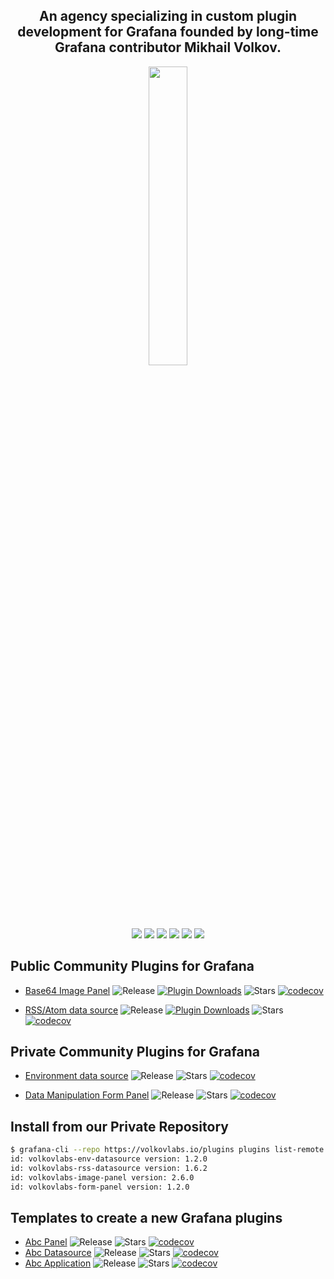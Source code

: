 <h2 align="center">An agency specializing in custom plugin development for Grafana founded by long-time Grafana contributor Mikhail Volkov.</h2>

<div align="center"><img style="display: block; margin-left: auto; margin-right: auto; width: 35%;" src="https://volkovlabs.io/img/main.svg"></div>

<p align="center"><a href="https://volkovlabs.io" target="_blank"><img src="https://img.shields.io/badge/-Web-blueviolet?style=for-the-badge&logo=webpack"></a> <a href="https://volkovlabs.com" target="_blank"><img src="https://img.shields.io/badge/-Blog-orange?style=for-the-badge&logo=medium"></a> <a href="https://www.youtube.com/channel/UCQadniwbukI6ZmTN2oTTb-g" target="_blank"><img src="https://img.shields.io/badge/-Youtube-red?style=for-the-badge&logo=youtube"></a> <a href="https://demo.volkovlabs.io" target="_blank"><img src="https://img.shields.io/badge/-Demo%20Server-gray?style=for-the-badge&logo=codeforces"></a>  <a href="https://www.linkedin.com/company/volkovlabs" target="_blank"><img src="https://img.shields.io/badge/-LinkedIn-blue?style=for-the-badge&logo=linkedin"></a> <a href="https://twitter.com/volkovlabs" target="_blank"><img src="https://img.shields.io/badge/-Twitter-9cf?style=for-the-badge&logo=twitter"></a></p>

## Public Community Plugins for Grafana

- [Base64 Image Panel](https://github.com/volkovlabs/volkovlabs-image-panel) ![Release](https://img.shields.io/github/v/release/volkovlabs/volkovlabs-image-panel.svg) [![Plugin Downloads](https://img.shields.io/badge/dynamic/json?color=green&label=downloads&query=%24.downloads&url=https%3A%2F%2Fgrafana.com%2Fapi%2Fplugins%2Fvolkovlabs-image-panel)](https://grafana.com/grafana/plugins/volkovlabs-image-panel) ![Stars](https://img.shields.io/github/stars/volkovlabs/volkovlabs-image-panel.svg?style=social&amp;label=Star&amp;maxAge=3600)
[![codecov](https://codecov.io/gh/volkovlabs/volkovlabs-image-panel/branch/main/graph/badge.svg?token=15SIRGU8SX)](https://codecov.io/gh/volkovlabs/volkovlabs-image-panel)

- [RSS/Atom data source](https://github.com/volkovlabs/volkovlabs-rss-datasource) ![Release](https://img.shields.io/github/v/release/volkovlabs/volkovlabs-rss-datasource.svg) [![Plugin Downloads](https://img.shields.io/badge/dynamic/json?color=green&label=downloads&query=%24.downloads&url=https%3A%2F%2Fgrafana.com%2Fapi%2Fplugins%2Fvolkovlabs-rss-datasource)](https://grafana.com/grafana/plugins/volkovlabs-rss-datasource) ![Stars](https://img.shields.io/github/stars/volkovlabs/volkovlabs-rss-datasource.svg?style=social&amp;label=Star&amp;maxAge=3600)
[![codecov](https://codecov.io/gh/VolkovLabs/volkovlabs-rss-datasource/branch/main/graph/badge.svg?token=2W9VR0PG5N)](https://codecov.io/gh/VolkovLabs/volkovlabs-rss-datasource)

## Private Community Plugins for Grafana
  
- [Environment data source](https://github.com/volkovlabs/volkovlabs-env-datasource) ![Release](https://img.shields.io/github/v/release/volkovlabs/volkovlabs-env-datasource.svg) ![Stars](https://img.shields.io/github/stars/volkovlabs/volkovlabs-env-datasource.svg?style=social&amp;label=Star&amp;maxAge=3600)
[![codecov](https://codecov.io/gh/VolkovLabs/volkovlabs-env-datasource/branch/main/graph/badge.svg?token=2W9VR0PG5N)](https://codecov.io/gh/VolkovLabs/volkovlabs-env-datasource)

- [Data Manipulation Form Panel](https://github.com/volkovlabs/volkovlabs-form-panel) ![Release](https://img.shields.io/github/v/release/volkovlabs/volkovlabs-form-panel.svg) ![Stars](https://img.shields.io/github/stars/volkovlabs/volkovlabs-form-panel.svg?style=social&amp;label=Star&amp;maxAge=3600)
[![codecov](https://codecov.io/gh/VolkovLabs/volkovlabs-form-panel/branch/main/graph/badge.svg?token=2W9VR0PG5N)](https://codecov.io/gh/VolkovLabs/volkovlabs-form-panel)

## Install from our Private Repository

```bash
$ grafana-cli --repo https://volkovlabs.io/plugins plugins list-remote
id: volkovlabs-env-datasource version: 1.2.0
id: volkovlabs-rss-datasource version: 1.6.2
id: volkovlabs-image-panel version: 2.6.0
id: volkovlabs-form-panel version: 1.2.0
```

## Templates to create a new Grafana plugins
  
- [Abc Panel](https://github.com/volkovlabs/volkovlabs-abc-panel) ![Release](https://img.shields.io/github/v/release/volkovlabs/volkovlabs-abc-panel.svg) ![Stars](https://img.shields.io/github/stars/volkovlabs/volkovlabs-abc-panel.svg?style=social&amp;label=Star&amp;maxAge=3600)
[![codecov](https://codecov.io/gh/volkovlabs/volkovlabs-abc-panel/branch/main/graph/badge.svg?token=15SIRGU8SX)](https://codecov.io/gh/volkovlabs/volkovlabs-abc-panel)
- [Abc Datasource](https://github.com/volkovlabs/volkovlabs-abc-datasource) ![Release](https://img.shields.io/github/v/release/volkovlabs/volkovlabs-abc-datasource.svg) ![Stars](https://img.shields.io/github/stars/volkovlabs/volkovlabs-abc-datasource.svg?style=social&amp;label=Star&amp;maxAge=3600)
[![codecov](https://codecov.io/gh/volkovlabs/volkovlabs-abc-datasource/branch/main/graph/badge.svg?token=15SIRGU8SX)](https://codecov.io/gh/volkovlabs/volkovlabs-abc-datasource)
- [Abc Application](https://github.com/volkovlabs/volkovlabs-abc-app) ![Release](https://img.shields.io/github/v/release/volkovlabs/volkovlabs-abc-app.svg) ![Stars](https://img.shields.io/github/stars/volkovlabs/volkovlabs-abc-app.svg?style=social&amp;label=Star&amp;maxAge=3600)
[![codecov](https://codecov.io/gh/volkovlabs/volkovlabs-abc-app/branch/main/graph/badge.svg?token=15SIRGU8SX)](https://codecov.io/gh/volkovlabs/volkovlabs-abc-app)
